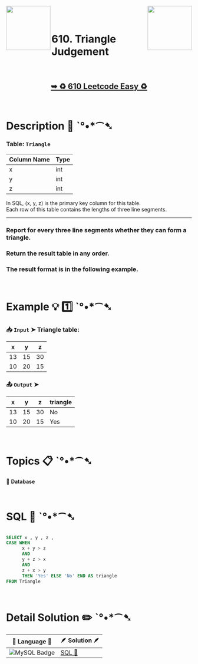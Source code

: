 
[<img align="left" src ="https://github.com/user-attachments/assets/c5e05cce-05ba-4f7d-8cea-67dc1112ab98" width = "120px" />](https://github.com/Prakhar-002/LEETCODE/tree/main/%F0%9F%93%9A%20Study%20%F0%9F%8E%A7%20Plan%20%F0%9F%91%A8%F0%9F%8F%BB%E2%80%8D%F0%9F%92%BB/%F0%9F%93%A6%20SQL%2050%20-%20%F0%9F%8C%BD%20Crack%20SQL%20Interview/%F0%9F%94%AC%20Examine%20Thoroughly%20%F0%9F%A7%AC/05%20Advanced%20Select%20and%20Joins/Day%20%E2%9E%BA%2031%20%F0%9F%8C%BD1789.%20Primary%20Department%20for%20Each%20Employee)
[<img align="right" src ="https://github.com/user-attachments/assets/6614aa7c-a424-4349-b963-2111d9e9aa0d" width = "120px" />](https://github.com/Prakhar-002/LEETCODE/tree/main/%F0%9F%93%9A%20Study%20%F0%9F%8E%A7%20Plan%20%F0%9F%91%A8%F0%9F%8F%BB%E2%80%8D%F0%9F%92%BB/%F0%9F%93%A6%20SQL%2050%20-%20%F0%9F%8C%BD%20Crack%20SQL%20Interview/%F0%9F%94%AC%20Examine%20Thoroughly%20%F0%9F%A7%AC/05%20Advanced%20Select%20and%20Joins/Day%20%E2%9E%BA%2033%20%F0%9F%8C%BD180.%20Consecutive%20Numbers)

</br>
</br>

# 610. Triangle Judgement

</br>

<h2 align="center"> 

<a href="https://leetcode.com/problems/triangle-judgement/description/?envType=study-plan-v2&envId=top-sql-50"><strong>➥ ♻️ 610 Leetcode Easy ♻️ </strong></a>
</h2>

</br>

# Description 📜 ˋ°•*⁀➷

### Table: `Triangle`

| Column Name | Type |
|-------------|------|
| x           | int  |
| y           | int  |
| z           | int  |

In SQL, (x, y, z) is the primary key column for this table.</br>
Each row of this table contains the lengths of three line segments.

---

### Report for every three line segments whether they can form a triangle.

### Return the result table in any order.

### The result format is in the following example.

</br>

# Example 💡 1️⃣ ˋ°•*⁀➷

  ### 📥 `Input`  ➤ Triangle table:

| x  | y  | z  |
| -- | -- | -- |
| 13 | 15 | 30 |
| 10 | 20 | 15 |

  ### 📤 `Output`  ➤

| x  | y  | z  | triangle |
| -- | -- | -- | -------- |
| 13 | 15 | 30 | No       |
| 10 | 20 | 15 | Yes      |

</br>

# Topics 📋 ˋ°•*⁀➷

🔸 **Database**  </br>

</br>

# SQL 🕍 ˋ°•*⁀➷

```sql

SELECT x , y , z ,
CASE WHEN 
      x + y > z 
      AND 
      y + z > x 
      AND 
      z + x > y 
      THEN 'Yes' ELSE 'No' END AS triangle
FROM Triangle 

```

</br>

# Detail Solution ✏️ ˋ°•*⁀➷

| 📒 Language 📒  | 🪶 Solution 🪶 |
| ------------- | ------------- |
|  ![MySQL Badge](https://img.shields.io/badge/MySQL-4479A1?logo=mysql&logoColor=fff&style=for-the-badge)  | [SQL 🕍](https://github.com/Prakhar-002/LEETCODE/blob/main/%F0%9F%93%9A%20Study%20%F0%9F%8E%A7%20Plan%20%F0%9F%91%A8%F0%9F%8F%BB%E2%80%8D%F0%9F%92%BB/%F0%9F%93%A6%20SQL%2050%20-%20%F0%9F%8C%BD%20Crack%20SQL%20Interview/%F0%9F%94%AC%20Examine%20Thoroughly%20%F0%9F%A7%AC/05%20Advanced%20Select%20and%20Joins/Day%20%E2%9E%BA%2032%20%F0%9F%8C%BD610.%20Triangle%20Judgement/%F0%9F%95%8D%20SQL%20-%20610.%20Triangle%20Judgement.sql) |